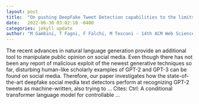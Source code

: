 ```yaml
---
layout: post
title:  "On pushing DeepFake Tweet Detection capabilities to the limits"
date:   2022-06-30 03:02:10 -0400
categories: jekyll update
author: "M Gambini, T Fagni, F Falchi, M Tesconi - 14th ACM Web Science Conference 2022, 2022"
---
```

The recent advances in natural language generation provide an additional tool to manipulate public opinion on social media. Even though there has not been any report of malicious exploit of the newest generative techniques so far, disturbing human-like scholarly examples of GPT-2 and GPT-3 can be found on social media. Therefore, our paper investigates how the state-of-the-art deepfake social media text detectors perform at recognizing GPT-2 tweets as machine-written, also trying to …
Cites: ‪Ctrl: A conditional transformer language model for controllable …‬  
